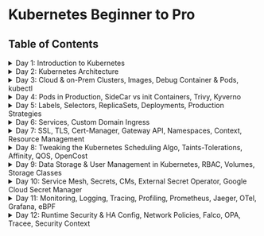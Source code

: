 
# Kubernetes Beginner to Pro

## Table of Contents
<details>
<summary>Day 1: Introduction to Kubernetes</summary>

- [YAML & Linting](docs/day1/yaml_and_linting.md)
- [Linux Commands](docs/day1/linux_commands.md)
- [Docker & Kubernetes](docs/day1/docker_and_kubernetes.md)

</details>

<details>
<summary>Day 2: Kubernetes Architecture</summary>

- [What are APIs](docs/day2/api.md)
- [REST vs gRPC APIs](docs/day2/rest-grpc-api.md)
- [Daemon vs DaemonSet](docs/day2/daemon-vs-daemonset.md)
- [ETC vs ETCD](docs/day2/etc-vs-etcd.md)
- [Kubernetes Architecture Overview](docs/day2/kubernetes-architecture-overview.md)
- [Kube-Api-Server](docs/day2/kube-api-server.md)
- [Admission Controllers](docs/day2/admission-controllers.md)
- [ETCD](docs/day2/etcd.md)
- [Kube-Scheduler](docs/day2/kube-scheduler.md)
- [Kube-Controller-Manager](docs/day2/kube-controller-manager.md)
- [Kube-Proxy and Kubelet](docs/day2/kube-proxy-and-kubelet.md)
- [CRI, CSI, and CNI](docs/day2/cri-csi-cni.md)
- [Kube-Proxy vs CNI](docs/day2/kube-proxy-vs-cni.md)
- [Blog Summary: Scaling Kubernetes to 7,500 Nodes](docs/day2/scaling-kubernetes-to-7500-nodes-summary.md)
- [Optional: Scenarios on Pod Communication](docs/day2/scenarios-on-pod-communication.md)
- [Resources](docs/day2/resources.md)

</details>

<details>
<summary>Day 3: Cloud & on-Prem Clusters, Images, Debug Container & Pods, kubectl</summary>

- [Kubernetes Clusters - GKE](docs/day3/kubernetes-clusters.md)
- [Kind Cluster](docs/day3/kind-cluster.md)
- [Interview Questions: Kubernetes Version Management](docs/day3/interview-questions.md)
- [Kubeadm](docs/day3/kubeadm.md)
- [Cluster & Objects](docs/day3/cluster-and-objects.md)
- [Images](docs/day3/docker-containers.md)
- [Containers](docs/day3/understanding-containers.md)
- [Kubectl](docs/day3/kubectl.md)
- [Pods](docs/day3/pods.md)
- [Exec In The Pod](docs/day3/exec-in-the-pod.md)
- [Debug Containers](docs/day3/debug-containers.md)

</details>

<details>
<summary>Day 4: Pods in Production, SideCar vs init Containers, Trivy, Kyverno</summary>

- [Trivy: Image Security](docs/day4/image-security.md)
- ['bat' Command](docs/day4/bat-command.md)
- [Policy: Kyverno (Admission Controller)](docs/day4/kyverno.md)
- [Kube Linter: Poduction Grade YAML](docs/day4/kube-linter.md)
- [Kube Bench: Cluster Security](docs/day4/kube-bench.md)
- [Static Pods, DaemonSets, Deployments, and Back-Off Algorithms](docs/day4/static-pods.md)
- [Init Containers](docs/day4/init-container.md)
- [Sidecar vs Init Containers](docs/day4/sidecar-vs-init-containers.md)
- [Pod and Container Lifecycle](docs/day4/container-cycle.md)
- [Termination of Pods](docs/day4/termination-of-pods.md)
- [Runtime Class](docs/day4/runtime-class.md)
  
</details>

<details>
<summary>Day 5: Labels, Selectors, ReplicaSets, Deployments, Production Strategies</summary>

- [Labels & Selectors Using Yaml](docs/day5/labels-selectors.md)
- [Labels Using Command Line](docs/day5/update-and-add-labels.md)
- [Revisiting Kubernetes Architecture](docs/day5/revisiting-kubernetes-architecture.md)
- [Kubernetes YAML File Key Value Details](docs/day5/pod-yaml-file.md)
- [Commands to see Labels](docs/day5/see-labels.md)
- [kubectl Create vs Apply](docs/day5/kubectl-create-vs-apply.md)
- [Metadata vs Spec Labels](docs/day5/metadata-vs-spec-labels.md)
- [ReplicaSets](docs/day5/replicasets.md)
- [Deployments](docs/day5/deployments.md)
- [`kubectl explain` command](docs/day5/explain-command.md)
- [Deployment Strategies](docs/day5/deployment-strategy.md)
- [Rollout Strategy](docs/day5/rollout-strategy.md)

</details>

<details>
<summary>Day 6: Services, Custom Domain Ingress</summary>

- [Deployments and Service](docs/day6/problems-with-deployment.md)
- [Application Deployment Begins](docs/day6/application-deployment-begins.md)
- [Service Types](docs/day6/service-types.md)
- [Endpoints vs Endpoint-Slices](docs/day6/endpoints-and-endpoint-slices.md)
- [Editing Endpoint Slices](docs/day6/editing-endpoint-slices.md)
- [Endpoint Slices Review](docs/day6/endpoint-slices-review.md)
- [Configure the --max-endpoints-per-slice Flag](docs/day6/configure-the-max-endpoints-per-slice-flag.md)
- [Ports in Services](docs/day6/ports-in-services.md)
- [IPs: Cluster, Node, and Service](docs/day6/kubernetes-ips.md)
- [ClusterIP (Service IP) vs Service IP](docs/day6/clusterip-vs-service-ip.md)
- [Load Balancer Service](docs/day6/load-balancer-service.md)
- [Ingress](docs/day6/ingress-and-ingress-controller.md)
- [Names of Some Ingress Controllers](docs/day6/names-of-some-ingress-controllers.md)
- [Annotations](docs/day6/annotations.md)
- [Ingress Class](docs/day6/use-of-ingress-class.md)
- [DNS Record Types: CNAME vs A-Record](docs/day6/cname-vs-a-record.md)
- [Optional Project: Customizing Load Balancer Algorithms in Kubernetes](docs/day6/customizing-load-balancer-algorithms.md)
- [Optional Project: Geolocation based Ingress Project](docs/day6/geolocation-ingress-step-by-step-guide.md)

</details>

<details>
<summary>Day 7: SSL, TLS, Cert-Manager, Gateway API, Namespaces, Context, Resource Management</summary>

- [Certificates Overview](docs/day7/certificates.md)
- [Certificates: Issuer vs Cluster Issuer](docs/day7/certificates-issuer-vs-cluster-issuer.md)
- [Public and Private Keys](docs/day7/public-and-private-keys.md)
- [TLS and mTLS](docs/day7/tls-and-mtls.md)
- [Let's Encrypt: Certificiation Authority with Free, Automated SSL/TLS Certificates](docs/day7/lets-encrypt.md)
- [Install Cert Manager](docs/day7/install-cert-manager.md)
- [Cluster Issuer YAML Manifest](docs/day7/cluster-issuer-yaml-manifest.md)
- [Prod vs Staging Servers](docs/day7/prod-vs-staging-server.md)
- [Adding Certificates](docs/day7/adding-certificates.md)
- [Project TBD: Currency Converter + Weather App + Best Places to Visit](docs/day7/weather-app.md)
- [Problems with Ingress](docs/day7/problems-with-ingress.md)
- [Gateway API Advantages](docs/day7/advantages-of-gateway-api.md)
- [Gateway API Configuration](docs/day7/gateway-api.md)
- [HTTPRoute - forwardTo vs backendRefs](docs/day7/forwardto-vs-backendrefs.md)
- [Gateway API on Cloud Providers: GCP, AWS, and Azure](docs/day7/gateway-api-on-gcp-aws-and-azure.md)
- [Applying Multiple YAML files](docs/day7/applying-multiple-yaml-files.md)
- [Namespace](docs/day7/namespace.md)
- [Context](docs/day7/context.md)
- [Noisy Neighbour Problem](docs/day7/noisy-neighbour-problem.md)
- [Resource Management Commands](docs/day7/resource-management.md)
  

</details>

<details>
<summary>Day 8: Tweaking the Kubernetes Scheduling Algo, Taints-Tolerations, Affinity, QOS, OpenCost</summary>

- [CPU vs Memory](docs/day8/cpu-vs-memory.md)
- [OOM Kill - Out Of Memory Kill](docs/day8/oom-kill.md)
- [QoS: Quality of Service](docs/day8/qos-quality-of-service.md)
- [Policies: API Objects, Contollers, Kubelet ](docs/day8/policies.md)
- [LimitRanges & Resource Quotas](docs/day8/limitranges-and-resourcequotas.md)
- [Kyverno vs. LimitRanges and ResourceQuotas](docs/day8/kyverno-vs-limitranges-and-resourcequotas.md)
- [Cost Optimization with OpenCost](docs/day8/cost-optimization-with-opencost.md)
- [Taints & Tolerations](docs/day8/taints-and-tolerations.md)
- [Nodename & NodeSelector](docs/day8/nodename-and-nodeselector.md)
- [Pod Topology Spread Constraints](docs/day8/pod-topology-spread-constraints.md)
- [Node Affinity and Pod Affinity/Anti-Affinity](docs/day8/node-affinity-and-pod-affinity-anti-affinity.md)

</details>

<details>
<summary>Day 9: Data Storage & User Management in Kubernetes, RBAC, Volumes, Storage Classes</summary>

- [Authentication and Authorization (AuthN & AuthZ)](docs/day9/authentication-and-authorization.md)
- [Kube Config File](docs/day9/kubeconfig-file.md)
- [Questions & Answers - Cluster](docs/day9/cluster-questions-and-answers.md)
- [RBAC: Role-Based Access Control](docs/day9/rbac.md)
- [In-Tree vs Out-of-Tree](docs/day9/in-tree-vs-out-of-tree.md)
- [Volumes & Dynamic Provisioning](docs/day9/volumes-and-dynamic-provisioning.md)
- [PV & PVC: Persistent Volumes & Persistent Volume Claims](docs/day9/persisten-volumes-and-persistent-volume-claims.md)
- [PV Modes, Dynamic Provisioning & Reclaim Policies](docs/day9/persistent-volume-modes-and-dynamic-provisioning.md)
- [Storing Images, Videos, and Other Files in Kubernetes Volumes](docs/day9/storing-images-videos-and-other-files-in-volumes.md)
- [Statically and Dynamically Provisioned PVCs](docs/day9/statically-and-dynamically-provisioned-pvc.md)
- [Role of StorageClasses in Static Provisioning of Persistent Volumes](docs/day9/role-of-storageclass-in-static-provisioning-of-persistent-volumes.md)
- [Role of StorageClasses in Dynamic Provisioning of Persistent Volumes](docs/day9/role-of-storageclass-in-dynamic-provisioning-of-persistent-volumes.md)
- [Reasons for PVC Pending State](docs/day9/reasons-for-pvc-pending-state.md)
- [Mastering kubectl Commands for PV, PVC, and SC](docs/day9/mastering-kubectl-commands-for-pv-pvc-and-sc.md)

  


</details>


<details>
<summary>Day 10: Service Mesh, Secrets, CMs, External Secret Operator, Google Cloud Secret Manager</summary>

- [ConfigMaps - Introduction & Overview](docs/day10/configmaps.md)
- [ConfigMaps - Consuming via Environment Variables](docs/day10/consuming-configmaps-using-environment-variables.md)
- [ConfigMaps - Consuming in Pods](docs/day10/consuming-configmaps-from-pod-commands.md)
- [ConfigMaps - Consuming via Files](docs/day10/configmaps-creation-and-consumption-from-files.md)
- [ConfigMaps - Consuming via Directories](docs/day10/consuming-configmaps-from-directories.md)
- [ConfigMaps - RBAC with Cloud-Based Examples](docs/day10/rbac-with-cloud-based-examples.md)
- [ConfigMaps - Interview Questions](docs/day10/interview-questions-configmaps.md)
- [Secrets - Introduction & Overview](docs/day10/secrets.md)
- [Secrets - Base64 Encoding & Decoding](docs/day10/secrets-base64-encoding-and-decoding.md)
- [Secrets - Creating Kubernetes Secrets](docs/day10/secrets-creating-kubernetes-secrets.md)
- [Secrets - Consuming via Environment Variables](docs/day10/secrets-consuming-via-environment-variables.md)
- [Secrets - Consuming via Files (Volume Mounts)](docs/day10/secrets-consuming-via-files.md)
- [Secrets - Consuming via Directories (Volume Mounts)](docs/day10/secrets-consuming-via-directories.md)
- [Secrets - Consuming in Pods](docs/day10/secrets-consuming-in-pods.md)
- [Secrets - Interview Questions](docs/day10/interview-questions-secrets.md)
- [Sealed Secrets](docs/day10/sealed-secrets.md)
- [External Secret Operator & GCSM](docs/day10/external-secret-operator-and-gcsm.md)
- [kubectl Commands to Manage and Troubleshoot Secrets](docs/day10/kubectl-commands-to-manage-and-troubleshoot-secrets.md)
- [Implementing TLS, mTLS, and Service Mesh](docs/day10/implementing-tls-mtls-and-service-mesh.md)
- [OSI Model](docs/day10/osi-model.md)
- [Sidecar vs Sidecarless Model in Service Mesh](docs/day10/sidecar-vs-sidecarless-pattern.md)
- [Distinguishing Sidecar Containers from Regular Containers](docs/day10/distinguishing-sidecar-containers-from-regular-containers.md)
- [eBPF (extended Berkeley Packet Filter)](docs/day10/ebpf.md)
- [Cilium](docs/day10/cilium.md)
- [Istio](docs/day10/istio.md)
- [Istio - ztunnel](docs/day10/ztunnel.md)
- [Istio - Dashboard](docs/day10/istio-dashboard.md)
- [Liveness Probes](docs/day10/liveness-probes.md)

  
</details>

<details>
<summary>Day 11: Monitoring, Logging, Tracing, Profiling, Prometheus, Jaeger, OTel, Grafana, eBPF</summary>


- [How to Scrape Metrics](docs/day11/how-to-scrape-metrics.md)
- [Key Metrics](docs/day11/key-metrics.md)
- [Prometheus](docs/day11/prometheus.md)
- [Grafana](docs/day11/grafana.md)
- [Logging](docs/day11/logging.md)
- [Tracing & Profiling](docs/day11/tracing-and-profiling.md)
- [eBPF-based Tools (Pixie) & OpenTelemetry (OTel)](docs/day11/ebpf-tools-and-otel.md)
- [Questions & Answers](docs/day11/questions-and-answers.md)

</details>

<details>
<summary>Day 12: Runtime Security & HA Config, Network Policies, Falco, OPA, Tracee, Security Context</summary>

- [HA Clusters](docs/day12/ha-clusters.md)
- [Interviwe Questions](docs/day12/interview-questions.md)
- [Benchmarking with `kube-bench`](docs/day12/benchmarking-with-kube-bench.md)
- [Upgrading & Downgrading Clusters](docs/day12/upgrading-and-downgrading-clusters.md)
- [Runtime Security Intro](docs/day12/runtime-security-intro.md)
- [Security Context & Capabilities](docs/day12/security-context-and-capabilities.md)
- [Seccomp](docs/day12/seccomp.md)
- [Tracee](docs/day12/tracee.md)
- [Falco & OPA](docs/day12/falco-and-opa.md)
- [Network Policies](docs/day12/network-policies.md)

</details>



